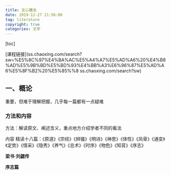 ```yaml
---
title: 文心雕龙
date: 2019-12-27 21:56:00
tag: literature
copyright: true
categories: 文学
---
```


<!-- toc -->

[toc]

[课程链接](ss.chaoxing.com/search?sw=%E5%8C%97%E4%BA%AC%E5%A4%A7%E5%AD%A6%20%E4%B8%AD%E5%9B%BD%E5%BD%93%E4%BB%A3%E6%96%87%E5%AD%A6%E5%8F%B2%20%E5%85%%8 ss.chaoxing.com/search?sw)

## 一、概论

重要，但难于理解把握，几乎每一篇都有一点疑难

### 方法和内容

方法：解读原文、阐述含义，重点地方介绍学者不同的看法

内容 精读十八篇：《原道》《宗经》《辨骚》《明诗》《神思》《体性》《风骨》《通变》《定势》《情采》《隐秀》《养气》《总术》《时序》《物色》《知音》《序志》

**梁书·刘勰传**

**序志篇**

